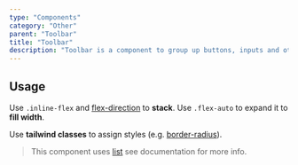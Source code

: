 ```yaml
---
type: "Components"
category: "Other"
parent: "Toolbar"
title: "Toolbar"
description: "Toolbar is a component to group up buttons, inputs and other content."
---
```


## Usage

Use `.inline-flex` and [flex-direction](https://tailwindcss.com/docs/flex-direction) to **stack**. Use `.flex-auto` to expand it to **fill width**.

Use **tailwind classes** to assign styles (e.g. [border-radius](https://tailwindcss.com/docs/border-radius)).

> This component uses [list](/components/list) see documentation for more info.

<demo>
  <demoinline src="demos/components/toolbar/usage">
  </demoinline>
</demo>
